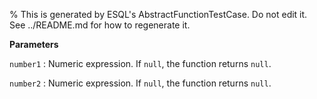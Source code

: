 % This is generated by ESQL's AbstractFunctionTestCase. Do not edit it. See ../README.md for how to regenerate it.

**Parameters**

`number1`
:   Numeric expression. If `null`, the function returns `null`.

`number2`
:   Numeric expression. If `null`, the function returns `null`.


